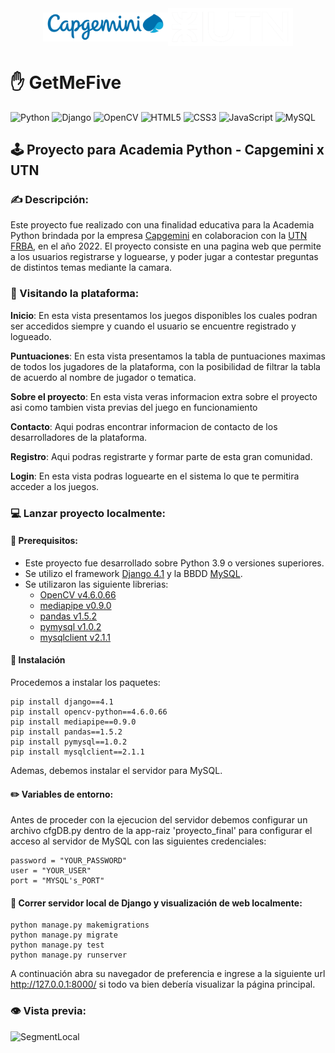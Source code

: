 <div align="center" style="display:flex;justify-content:center; align-items:center;"><img src="static\media\sobre_el_proyecto\Capgemini-Logo.png" width="200"/><img src="static\media\sobre_el_proyecto\utn.png" width="200"/></div>

# ✋ GetMeFive

![Python](https://img.shields.io/badge/python-3670A0?style=for-the-badge&logo=python&logoColor=ffdd54)
![Django](https://img.shields.io/badge/django-%23092E20.svg?style=for-the-badge&logo=django&logoColor=white)
![OpenCV](https://img.shields.io/badge/opencv-%23white.svg?style=for-the-badge&logo=opencv&logoColor=white)
![HTML5](https://img.shields.io/badge/html5-%23E34F26.svg?style=for-the-badge&logo=html5&logoColor=white)
![CSS3](https://img.shields.io/badge/css3-%231572B6.svg?style=for-the-badge&logo=css3&logoColor=white)
![JavaScript](https://img.shields.io/badge/javascript-%23323330.svg?style=for-the-badge&logo=javascript&logoColor=%23F7DF1E)
![MySQL](https://img.shields.io/badge/mysql-%2300f.svg?style=for-the-badge&logo=mysql&logoColor=white)

## 🕹 Proyecto para Academia Python - Capgemini x UTN

### ✍ Descripción:

Este proyecto fue realizado con una finalidad educativa para la Academia Python brindada por la empresa [Capgemini](https://www.capgemini.com/ar-es/) en colaboracion con la [UTN FRBA](https://www.frba.utn.edu.ar/), en el año 2022. El proyecto consiste en una pagina web que permite a los usuarios registrarse y loguearse, y poder jugar a contestar preguntas de distintos temas mediante la camara.

### 👀 Visitando la plataforma:

**Inicio**: En esta vista presentamos los juegos disponibles los cuales podran ser accedidos siempre y cuando el usuario se encuentre registrado y logueado.

**Puntuaciones**: En esta vista presentamos la tabla de puntuaciones maximas de todos los jugadores de la plataforma, con la posibilidad de filtrar la tabla de acuerdo al nombre de jugador o tematica.

**Sobre el proyecto**: En esta vista veras informacion extra sobre el proyecto asi como tambien vista previas del juego en funcionamiento

**Contacto**: Aqui podras encontrar informacion de contacto de los desarrolladores de la plataforma.

**Registro**: Aqui podras registrarte y formar parte de esta gran comunidad.

**Login**: En esta vista podras loguearte en el sistema lo que te permitira acceder a los juegos.

### 💻 Lanzar proyecto localmente:

#### 📜 Prerequisitos:

+ Este proyecto fue desarrollado sobre Python 3.9 o versiones superiores.
+ Se utilizo el framework [Django 4.1](https://www.djangoproject.com/) y la BBDD [MySQL](https://www.mysql.com/).
+ Se utilizaron las siguiente librerias:
    + [OpenCV v4.6.0.66](https://docs.opencv.org/4.x/index.html)
    + [mediapipe v0.9.0](https://google.github.io/mediapipe/getting_started/python.html)
    + [pandas v1.5.2](https://pandas.pydata.org/)
    + [pymysql v1.0.2](https://pypi.org/project/PyMySQL/)
    + [mysqlclient v2.1.1](https://pypi.org/project/mysqlclient/)

#### 🔧 Instalación
Procedemos a instalar los paquetes:

```
pip install django==4.1
pip install opencv-python==4.6.0.66
pip install mediapipe==0.9.0
pip install pandas==1.5.2
pip install pymysql==1.0.2
pip install mysqlclient==2.1.1
```
Ademas, debemos instalar el servidor para MySQL.

#### ✏️ Variables de entorno:
Antes de proceder con la ejecucion del servidor debemos configurar un archivo cfgDB.py dentro de la app-raiz 'proyecto_final' para configurar el acceso al servidor de MySQL con las siguientes credenciales:

```
password = "YOUR_PASSWORD"
user = "YOUR_USER"
port = "MYSQL's_PORT"
```

#### 🔧 Correr servidor local de Django y visualización de web localmente:

```
python manage.py makemigrations
python manage.py migrate
python manage.py test
python manage.py runserver
```
A continuación abra su navegador de preferencia e ingrese a la siguiente url http://127.0.0.1:8000/ si todo va bien debería visualizar la página principal.

### 👁️ Vista previa:
![SegmentLocal](preview1.gif "segment")
